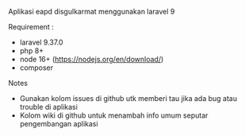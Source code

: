 Aplikasi eapd disgulkarmat menggunakan laravel 9

Requirement :
-   laravel 9.37.0
-   php 8+
-   node 16+ (https://nodejs.org/en/download/)
-   composer

Notes
- Gunakan kolom issues di github utk memberi tau jika ada bug atau trouble di aplikasi
- Kolom wiki di github untuk menambah info umum seputar pengembangan aplikasi
